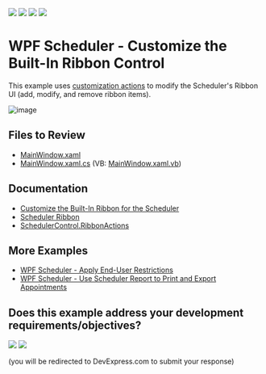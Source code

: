 <!-- default badges list -->
![](https://img.shields.io/endpoint?url=https://codecentral.devexpress.com/api/v1/VersionRange/128656085/24.2.1%2B)
[![](https://img.shields.io/badge/Open_in_DevExpress_Support_Center-FF7200?style=flat-square&logo=DevExpress&logoColor=white)](https://supportcenter.devexpress.com/ticket/details/T544922)
[![](https://img.shields.io/badge/📖_How_to_use_DevExpress_Examples-e9f6fc?style=flat-square)](https://docs.devexpress.com/GeneralInformation/403183)
[![](https://img.shields.io/badge/💬_Leave_Feedback-feecdd?style=flat-square)](#does-this-example-address-your-development-requirementsobjectives)
<!-- default badges end -->

# WPF Scheduler - Customize the Built-In Ribbon Control

This example uses [customization actions](https://docs.devexpress.com/WPF/7045/controls-and-libraries/ribbon-bars-and-menu/bars/bar-actions) to modify the Scheduler's Ribbon UI (add, modify, and remove ribbon items).

![image](https://github.com/DevExpress-Examples/how-to-provide-the-ribbon-ui-for-the-scheduler-control-t544922/assets/65009440/a73039fa-ddc7-4fc8-8e7b-3dae3d769931)

## Files to Review

* [MainWindow.xaml](./CS/SchedulerRibbonExample/MainWindow.xaml)
* [MainWindow.xaml.cs](./CS/SchedulerRibbonExample/MainWindow.xaml.cs) (VB: [MainWindow.xaml.vb](./VB/SchedulerRibbonExample/MainWindow.xaml.vb))

## Documentation

* [Customize the Built-In Ribbon for the Scheduler](https://docs.devexpress.com/WPF/115303/controls-and-libraries/scheduler/examples/how-to-display-the-integrated-ribbon-for-the-scheduler)
* [Scheduler Ribbon](https://docs.devexpress.com/WPF/120132/controls-and-libraries/scheduler/visual-elements/ribbon)
* [SchedulerControl.RibbonActions](https://docs.devexpress.com/WPF/DevExpress.Xpf.Scheduling.SchedulerControl.RibbonActions)

## More Examples

* [WPF Scheduler - Apply End-User Restrictions](https://github.com/DevExpress-Examples/wpf-scheduler-apply-end-user-restrictions)
* [WPF Scheduler - Use Scheduler Report to Print and Export Appointments](https://github.com/DevExpress-Examples/wpf-scheduler-use-scheduler-report-to-print-and-export-appointments)
<!-- feedback -->
## Does this example address your development requirements/objectives?

[<img src="https://www.devexpress.com/support/examples/i/yes-button.svg"/>](https://www.devexpress.com/support/examples/survey.xml?utm_source=github&utm_campaign=wpf-scheduler-customize-built-in-ribbon-control&~~~was_helpful=yes) [<img src="https://www.devexpress.com/support/examples/i/no-button.svg"/>](https://www.devexpress.com/support/examples/survey.xml?utm_source=github&utm_campaign=wpf-scheduler-customize-built-in-ribbon-control&~~~was_helpful=no)

(you will be redirected to DevExpress.com to submit your response)
<!-- feedback end -->
